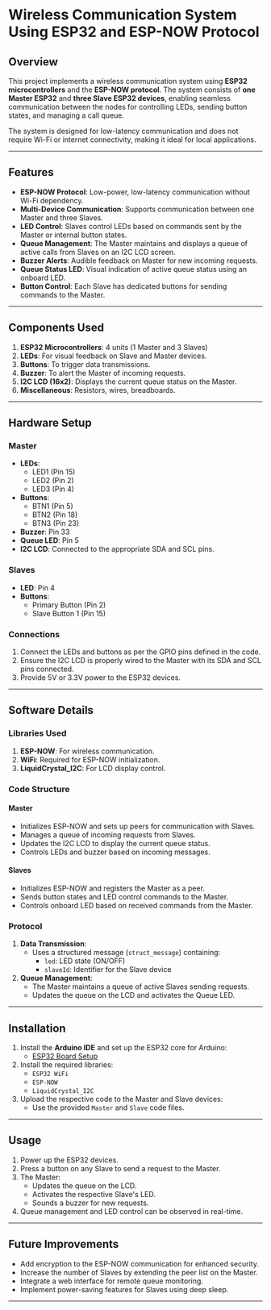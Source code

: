 # Wireless Communication System Using ESP32 and ESP-NOW Protocol

## Overview
This project implements a wireless communication system using **ESP32 microcontrollers** and the **ESP-NOW protocol**. The system consists of **one Master ESP32** and **three Slave ESP32 devices**, enabling seamless communication between the nodes for controlling LEDs, sending button states, and managing a call queue.

The system is designed for low-latency communication and does not require Wi-Fi or internet connectivity, making it ideal for local applications.

---

## Features
- **ESP-NOW Protocol**: Low-power, low-latency communication without Wi-Fi dependency.
- **Multi-Device Communication**: Supports communication between one Master and three Slaves.
- **LED Control**: Slaves control LEDs based on commands sent by the Master or internal button states.
- **Queue Management**: The Master maintains and displays a queue of active calls from Slaves on an I2C LCD screen.
- **Buzzer Alerts**: Audible feedback on Master for new incoming requests.
- **Queue Status LED**: Visual indication of active queue status using an onboard LED.
- **Button Control**: Each Slave has dedicated buttons for sending commands to the Master.

---

## Components Used
1. **ESP32 Microcontrollers**: 4 units (1 Master and 3 Slaves)
2. **LEDs**: For visual feedback on Slave and Master devices.
3. **Buttons**: To trigger data transmissions.
4. **Buzzer**: To alert the Master of incoming requests.
5. **I2C LCD (16x2)**: Displays the current queue status on the Master.
6. **Miscellaneous**: Resistors, wires, breadboards.

---

## Hardware Setup
### Master
- **LEDs**:
  - LED1 (Pin 15)
  - LED2 (Pin 2)
  - LED3 (Pin 4)
- **Buttons**:
  - BTN1 (Pin 5)
  - BTN2 (Pin 18)
  - BTN3 (Pin 23)
- **Buzzer**: Pin 33
- **Queue LED**: Pin 5
- **I2C LCD**: Connected to the appropriate SDA and SCL pins.

### Slaves
- **LED**: Pin 4
- **Buttons**:
  - Primary Button (Pin 2)
  - Slave Button 1 (Pin 15)
  
### Connections
1. Connect the LEDs and buttons as per the GPIO pins defined in the code.
2. Ensure the I2C LCD is properly wired to the Master with its SDA and SCL pins connected.
3. Provide 5V or 3.3V power to the ESP32 devices.

---

## Software Details
### Libraries Used
1. **ESP-NOW**: For wireless communication.
2. **WiFi**: Required for ESP-NOW initialization.
3. **LiquidCrystal_I2C**: For LCD display control.

### Code Structure
#### Master
- Initializes ESP-NOW and sets up peers for communication with Slaves.
- Manages a queue of incoming requests from Slaves.
- Updates the I2C LCD to display the current queue status.
- Controls LEDs and buzzer based on incoming messages.

#### Slaves
- Initializes ESP-NOW and registers the Master as a peer.
- Sends button states and LED control commands to the Master.
- Controls onboard LED based on received commands from the Master.

### Protocol
1. **Data Transmission**: 
   - Uses a structured message (`struct_message`) containing:
     - `led`: LED state (ON/OFF)
     - `slaveId`: Identifier for the Slave device
2. **Queue Management**:
   - The Master maintains a queue of active Slaves sending requests.
   - Updates the queue on the LCD and activates the Queue LED.

---

## Installation
1. Install the **Arduino IDE** and set up the ESP32 core for Arduino:
   - [ESP32 Board Setup](https://github.com/espressif/arduino-esp32)
2. Install the required libraries:
   - `ESP32 WiFi`
   - `ESP-NOW`
   - `LiquidCrystal_I2C`
3. Upload the respective code to the Master and Slave devices:
   - Use the provided `Master` and `Slave` code files.

---

## Usage
1. Power up the ESP32 devices.
2. Press a button on any Slave to send a request to the Master.
3. The Master:
   - Updates the queue on the LCD.
   - Activates the respective Slave's LED.
   - Sounds a buzzer for new requests.
4. Queue management and LED control can be observed in real-time.

---

## Future Improvements
- Add encryption to the ESP-NOW communication for enhanced security.
- Increase the number of Slaves by extending the peer list on the Master.
- Integrate a web interface for remote queue monitoring.
- Implement power-saving features for Slaves using deep sleep.

---
